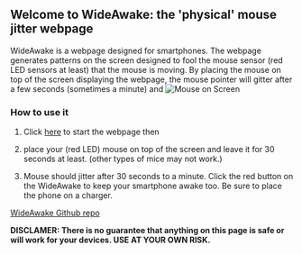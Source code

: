 ## Welcome to WideAwake: the 'physical' mouse jitter webpage

WideAwake is a webpage designed for smartphones. The webpage generates patterns on the screen designed to fool the mouse sensor (red LED sensors at least) that the mouse is moving. By placing the mouse on top of the screen displaying the webpage, the mouse pointer will gitter after a few seconds (sometimes a minute) and 
![Mouse on Screen](https://alrashedf.github.io/WideAwake/mouseonscreen.jpg)

### How to use it
1. Click [here](https://alrashedf.github.io/WideAwake/movemouse.html) to start the webpage then 

2. place your (red LED) mouse on top of the screen and leave it for 30 seconds at least. (other types of mice may not work.)

3. Mouse should jitter after 30 seconds to a minute. Click the red button on the WideAwake to keep your smartphone awake too. Be sure to place the phone on a charger. 

[WideAwake Github repo](https://github.com/alrashedf/WideAwake/)

**DISCLAMER: There is no guarantee that anything on this page is safe or will work for your devices. USE AT YOUR OWN RISK.**
